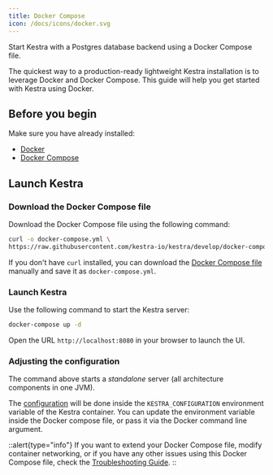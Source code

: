 ```yaml
---
title: Docker Compose
icon: /docs/icons/docker.svg
---
```


Start Kestra with a Postgres database backend using a Docker Compose file.

The quickest way to a production-ready lightweight Kestra installation is to leverage Docker and Docker Compose. This guide will help you get started with Kestra using Docker.

## Before you begin

Make sure you have already installed:

- [Docker](https://docs.docker.com/engine/install/)
- [Docker Compose](https://docs.docker.com/compose/install/)

## Launch Kestra

### Download the Docker Compose file
Download the Docker Compose file using the following command:

```bash
curl -o docker-compose.yml \
https://raw.githubusercontent.com/kestra-io/kestra/develop/docker-compose.yml
```

If you don't have `curl` installed, you can download the [Docker Compose file](https://github.com/kestra-io/kestra/blob/develop/docker-compose.yml) manually and save it as `docker-compose.yml`.

### Launch Kestra

Use the following command to start the Kestra server:

```bash
docker-compose up -d
```

Open the URL `http://localhost:8080` in your browser to launch the UI.

### Adjusting the configuration

The command above starts a *standalone* server (all architecture components in one JVM).


The [configuration](../10.configuration-guide/index.md) will be done inside the `KESTRA_CONFIGURATION` environment variable of the Kestra container. You can update the environment variable inside the Docker compose file, or pass it via the Docker command line argument.



::alert{type="info"}
If you want to extend your Docker Compose file, modify container networking, or if you have any other issues using this Docker Compose file, check the [Troubleshooting Guide](../16.faq/01.troubleshooting.md).
::